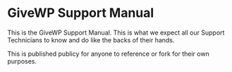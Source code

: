 # GiveWP Support Manual

This is the GiveWP Support Manual. This is what we expect all our Support Technicians to know and do like the backs of their hands. 

This is published publicy for anyone to reference or fork for their own purposes. 

